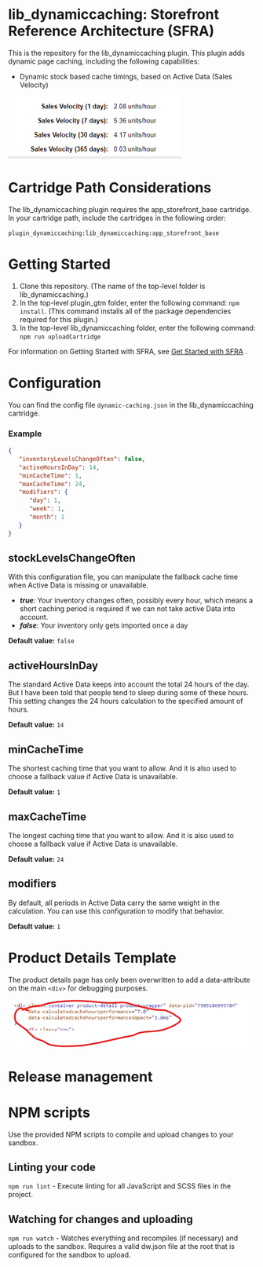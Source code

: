# lib_dynamiccaching: Storefront Reference Architecture (SFRA)

This is the repository for the lib_dynamiccaching plugin. This plugin adds dynamic page caching, including
the following capabilities:

* Dynamic stock based cache timings, based on Active Data (Sales Velocity)

![Sales Velocity](docs/salesvelocity.png)


# Cartridge Path Considerations

The lib_dynamiccaching plugin requires the app_storefront_base cartridge. In your cartridge path, include the cartridges in
the following order:

```
plugin_dynamiccaching:lib_dynamiccaching:app_storefront_base
```

# Getting Started

1. Clone this repository. (The name of the top-level folder is lib_dynamiccaching.)
2. In the top-level plugin_gtm folder, enter the following command: `npm install`. (This command installs all of the
   package dependencies required for this plugin.)
3. In the top-level lib_dynamiccaching folder, enter the following command: `npm run uploadCartridge`

For information on Getting Started with SFRA,
see [Get Started with SFRA](https://documentation.b2c.commercecloud.salesforce.com/DOC1/index.jsp?topic=%2Fcom.demandware.dochelp%2Fcontent%2Fb2c_commerce%2Ftopics%2Fsfra%2Fb2c_sfra_setup.html)
.

# Configuration

You can find the config file `dynamic-caching.json` in the lib_dynamiccaching cartridge.

### Example

```json
{
   "inventoryLevelsChangeOften": false,
   "activeHoursInDay": 14,
   "minCacheTime": 1,
   "maxCacheTime": 24,
   "modifiers": {
      "day": 1,
      "week": 1,
      "month": 1
   }
}
```

## stockLevelsChangeOften
With this configuration file, you can manipulate the fallback cache time when Active Data is missing or unavailable.

* **_true_**: Your inventory changes often, possibly every hour, which means a short caching period is required if we can not take active Data into account.
* **_false_**: Your inventory only gets imported once a day

**Default value:** `false`

## activeHoursInDay
The standard Active Data keeps into account the total 24 hours of the day. But I have been told that people tend to sleep during some of these hours. This setting changes the 24 hours calculation to the specified amount of hours.

**Default value:** `14`

## minCacheTime
The shortest caching time that you want to allow. And it is also used to choose a fallback value if Active Data is unavailable.

**Default value:** `1`

## maxCacheTime
The longest caching time that you want to allow. And it is also used to choose a fallback value if Active Data is unavailable.

**Default value:** `24`

## modifiers
By default, all periods in Active Data carry the same weight in the calculation. You can use this configuration to modify that behavior.

**Default value:** `1`

# Product Details Template
The product details page has only been overwritten to add a data-attribute on the main `<div>` for debugging purposes.

![Cache debugging](docs/img.png)

# Release management

# NPM scripts

Use the provided NPM scripts to compile and upload changes to your sandbox.

## Linting your code

`npm run lint` - Execute linting for all JavaScript and SCSS files in the project.

## Watching for changes and uploading

`npm run watch` - Watches everything and recompiles (if necessary) and uploads to the sandbox. Requires a valid dw.json
file at the root that is configured for the sandbox to upload.